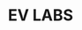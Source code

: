 ---
id: 44
title: EV LABS
caption: 수익형 EV 재테크 사업
url: https://leaderscpa.com/merchant/evlabs/
category: Car
device: PC, Mobile
size: small
---